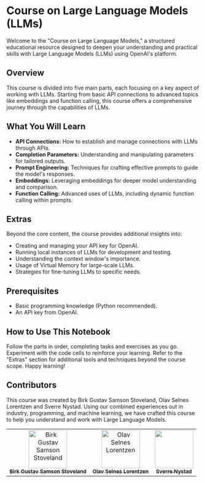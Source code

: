 # Course on Large Language Models (LLMs)

Welcome to the "Course on Large Language Models," a structured educational resource designed to deepen your understanding and practical skills with Large Language Models (LLMs) using OpenAI's platform.

## Overview
This course is divided into five main parts, each focusing on a key aspect of working with LLMs. Starting from basic API connections to advanced topics like embeddings and function calling, this course offers a comprehensive journey through the capabilities of LLMs.

## What You Will Learn
 * **API Connections:** How to establish and manage connections with LLMs through APIs.
 * **Completion Parameters:** Understanding and manipulating parameters for tailored outputs.
 * **Prompt Engineering:** Techniques for crafting effective prompts to guide the model's responses.
 * **Embeddings:** Leveraging embeddings for deeper model understanding and comparison.
 * **Function Calling:** Advanced uses of LLMs, including dynamic function calling within prompts.

## Extras
Beyond the core content, the course provides additional insights into:

* Creating and managing your API key for OpenAI.
* Running local instances of LLMs for development and testing.
* Understanding the context window's importance.
* Usage of Virtual Memory for large-scale LLMs.
* Strategies for fine-tuning LLMs to specific needs.

## Prerequisites
* Basic programming knowledge (Python recommended).
* An API key from OpenAI.

## How to Use This Notebook
Follow the parts in order, completing tasks and exercises as you go.
Experiment with the code cells to reinforce your learning.
Refer to the "Extras" section for additional tools and techniques beyond the course scope.
Happy learning!

## Contributors
This course was created by Birk Gustav Samson Stoveland, Olav Selnes Lorentzen and Sverre Nystad. Using our combined experiences out in industry, programming, and machine learning, we have crafted this course to help you understand and work with Large Language Models.

<table align="center">
    <td align="center">
        <a href="https://github.com/redrei">
            <img src="https://github.com/redrei.png?size=100" width="100px;" alt="Birk Gustav Samson Stoveland"/><br />
            <sub><b>Birk Gustav Samson Stoveland</b></sub>
        </a>
    </td>
    <td align="center">
        <a href="https://github.com/olavsl">
            <img src="https://github.com/olavsl.png?size=100" width="100px;" alt="Olav Selnes Lorentzen"/><br />
            <sub><b>Olav Selnes Lorentzen</b></sub>
        </a>
    </td>
    <td align="center">
        <a href="https://github.com/SverreNystad">
            <img src="https://github.com/SverreNystad.png?size=100" width="100px;"/><br />
            <sub><b>Sverre Nystad</b></sub>
        </a>
    </td>
</table>
